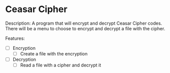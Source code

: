 # Ceasar Cipher

Description:
A program that will encrypt and decrypt Ceasar Cipher codes. 
There will be a menu to choose to encrypt and decrypt a file with the cipher.

Features:
- [ ] Encryption
    - [ ] Create a file with the encryption
- [ ] Decryption
    - [ ] Read a file with a cipher and decrypt it
